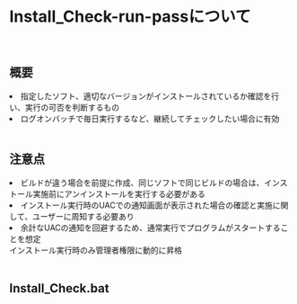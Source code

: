 # Install_Check-run-passについて
<br>

## 概要
<li>指定したソフト、適切なバージョンがインストールされているか確認を行い、実行の可否を判断するもの
<li>ログオンバッチで毎日実行するなど、継続してチェックしたい場合に有効
<br>
<br>

## 注意点
<li>ビルドが違う場合を前提に作成、同じソフトで同じビルドの場合は、インストール実施前にアンインストールを実行する必要がある
<li>インストール実行時のUACでの通知画面が表示された場合の確認と実施に関して、ユーザーに周知する必要あり
<li>余計なUACの通知を回避するため、通常実行でプログラムがスタートすることを想定<br><space>インストール実行時のみ管理者権限に動的に昇格
 
<br>
<br>

## Install_Check.bat

